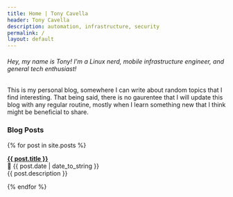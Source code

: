 ```yaml
---
title: Home | Tony Cavella
header: Tony Cavella
description: automation, infrastructure, security
permalink: /
layout: default
---
```

<h6>Hey, my name is Tony! I'm a Linux nerd, mobile infrastructure engineer, and general tech enthusiast!</h6>
<p>This is my personal blog, somewhere I can write about random topics that I find interesting. That being 
said, there is no gaurentee that I will update this blog with any regular routine, mostly when I learn something 
new that I think might be beneficial to share. </p>

<h3>Blog Posts</h3>

{% for post in site.posts %}
  <p><b><a href="{{ post.url }}">{{ post.title }}</a></b><br>
  📅 {{ post.date | date_to_string }}<br>
  {{ post.description }}</p>
{% endfor %}